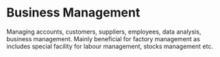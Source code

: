 # Business Management
 Managing accounts, customers, suppliers, employees, data analysis, business management. Mainly beneficial for factory management as includes special facility for labour management, stocks management etc.
